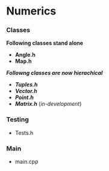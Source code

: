 # Numerics

</hr>

### Classes

**Following classes stand alone**
- **Angle.h**
- **Map.h**

***Followng classes are now hierachical***
+ ***Tuples.h***
+ ***Vector.h*** 
+ ***Point.h***
+ ***Matrix.h***  (*in-development*)

### Testing

- Tests.h

</hr>

### Main

- main.cpp
